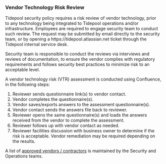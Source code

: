 ### Vendor Technology Risk Review

Tidepool security policy requires a risk review of vendor
technology, prior to any technology being integrated to Tidepool
operations and/or infrastructure. Employees are required to engage security team
to conduct such review. The request may be submitted by email directly to the
security team, or by opening a https:&#x2F;&#x2F;tidepool.atlassian.net ticket through the
Tidepool internal service desk.

Security team is responsible to conduct the reviews via interviews and reviews
of documentation, to ensure the vendor complies with regulatory requirements and
follows security best practices to minimize risk to an acceptable level.

A vendor technology risk (VTR) assessment is conducted using Confluence, in
the following steps:

1. Reviewer sends questionnaire link(s) to vendor contact.
1. Vendor completes the questionnaire(s).
1. Vendor saves/exports answers to the assessment questionnaire(s).
1. Vendor contact sends the answers file back to reviewer.
1. Reviewer opens the same questionnaire(s) and loads the answers received from
   the vendor to complete the assessment.
1. Reviewer follows up with vendor contact as needed.
1. Reviewer facilities discussion with business owner to determine if the risk
   is acceptable. Vendor remediation may be required depending on the results.

A list of [approved vendors / contractors][1] is maintained by the Security and
Operations teams.

[1]: approved-vendors.md